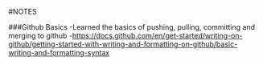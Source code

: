 #NOTES

###Github Basics
-Learned the basics of pushing, pulling, committing and merging to github 
-https://docs.github.com/en/get-started/writing-on-github/getting-started-with-writing-and-formatting-on-github/basic-writing-and-formatting-syntax


